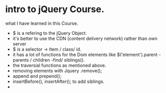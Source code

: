 # intro to jQuery Course.
what I have learned in this Course.
* $ is a refering to the jQuery Object.
* it's better to use the CDN (content delivery network) rather than own server
* $ is  a selector -> Item / class/ id.
* it has a lot of functions for the Dom elements like $('element').parent -parents / children -find/ siblings().
* the traversial functions as mentioned above.
* removing elements with Jquery .remove();
* append and prepend();
* insertBefore(), insertAfter(); to add siblings.
* 
